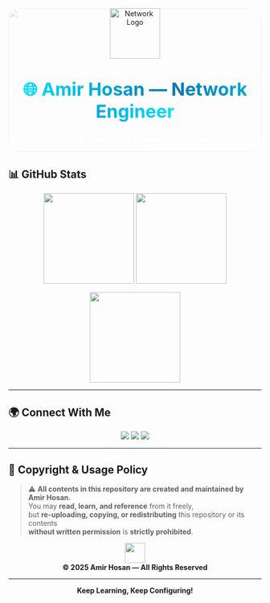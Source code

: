 <!-- NETWORKED PROFILE HEADER -->
<div align="center" style="position: relative; overflow: hidden; border-radius: 20px;">
  <img src="https://img.icons8.com/color/96/network.png" width="100" height="100" alt="Network Logo"/>

  <h1 align="center">
    <span style="font-size:36px; background: linear-gradient(90deg, #00e0ff, #0077b6, #00e0ff); 
                 -webkit-background-clip: text; color: transparent;
                 animation: glow 3s ease-in-out infinite alternate;">
      🌐 Amir Hosan — Network Engineer
    </span>
  </h1>

  <h3 align="center" style="color:#ffffff;">
    <i>Building, Securing & Automating Networks</i>
  </h3>

  <!-- Animated Network Background -->
  <img src="https://media0.giphy.com/media/v1.Y2lkPTc5MGI3NjExdzkxaHcwM2wza2pnYnFxbnZxNWNveWZzd3RrMmoyNnpvZnZmcnhkeCZlcD12MV9pbnRlcm5hbF9naWZfYnlfaWQmY3Q9Zw/wjEwvAMkkoUmLOc722/giphy.gif" style="width:100%; border-radius:20px; opacity:0.2; position:absolute; top:0; left:0; z-index:-1;"/>
</div>

## 📊 GitHub Stats  

<p align="center">
  <img src="https://github-readme-stats.vercel.app/api?username=Netronixbd&show_icons=true&theme=tokyonight" height="180"/>
  <img src="https://github-readme-streak-stats.herokuapp.com/?user=Netronixbd&theme=tokyonight" height="180"/>
</p>

<p align="center">
  <img src="https://github-readme-stats.vercel.app/api/top-langs/?username=Netronixbd&layout=compact&theme=tokyonight" height="180"/>
</p>

---

## 🌍 Connect With Me  

<p align="center">
  <a href="mailto:amirhosan1@outlook.com"><img src="https://img.shields.io/badge/Email-%230077B5.svg?&style=for-the-badge&logo=gmail&logoColor=white" /></a>
  <a href="https://www.linkedin.com/in/YOUR_LINKEDIN/"><img src="https://img.shields.io/badge/LinkedIn-%230A66C2.svg?&style=for-the-badge&logo=linkedin&logoColor=white" /></a>
  <a href="https://github.com/YOUR_GITHUB_USERNAME"><img src="https://img.shields.io/badge/GitHub-%2312100E.svg?&style=for-the-badge&logo=github&logoColor=white" /></a>
</p>

---

## 🚫 **Copyright & Usage Policy**

> ⚠️ **All contents in this repository are created and maintained by Amir Hosan.**  
> You may **read, learn, and reference** from it freely,  
> but **re-uploading, copying, or redistributing** this repository or its contents  
> **without written permission** is **strictly prohibited**.  

<p align="center">
  <img src="https://img.icons8.com/fluency/48/lock-2.png" width="40"/>
  <br>
  <b>© 2025 Amir Hosan — All Rights Reserved</b>
</p>

---

<p align="center">
  <b>Keep Learning, Keep Configuring!</b>
</p>
